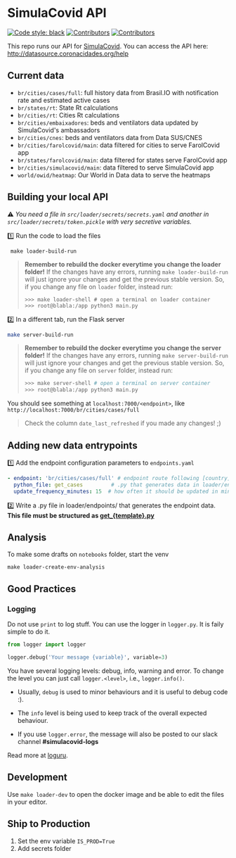 # SimulaCovid API

<p align="left">
<a href="https://github.com/psf/black"><img alt="Code style: black" src="https://img.shields.io/badge/code%20style-black-000000.svg"></a> <a href="https://github.com/ImpulsoGov/simulacovid-datasource/graphs/contributors"><img alt="Contributors" src="https://img.shields.io/github/contributors/ImpulsoGov/simulacovid-datasource"></a> <a href=""><img alt="Contributors" src="https://img.shields.io/github/last-commit/ImpulsoGov/simulacovid-datasource/master?label=last%20updated%20%28master%29"></a>
</p>



This repo runs our API for [SimulaCovid](simulacovid.coronacidades.org). You can access the API here: http://datasource.coronacidades.org/help

## Current data

- `br/cities/cases/full`: full history data from Brasil.IO with notification rate and estimated active cases
- `br/states/rt`: State Rt calculations
- `br/cities/rt`: Cities Rt calculations
- `br/cities/embaixadores`: beds and ventilators data updated by SimulaCovid's ambassadors
- `br/cities/cnes`: beds and ventilators data from Data SUS/CNES
- `br/cities/farolcovid/main`: data filtered for cities to serve FarolCovid app
- `br/states/farolcovid/main`: data filtered for states serve FarolCovid app
- `br/cities/simulacovid/main`: data filtered to serve SimulaCovid app
- `world/owid/heatmap`: Our World in Data data to serve the heatmaps


## Building your local API

⚠️ *You need a file in `src/loader/secrets/secrets.yaml` and another in `src/loader/secrets/token.pickle` with very secretive variables.*


1️⃣ Run the code to load the files
```
 make loader-build-run
```

> **Remember to rebuild the docker everytime you change the loader folder!** 
> If the changes have any errors, running `make loader-build-run` will just ignore your changes and get the previous stable version. So, if you change any file on `loader` folder, instead run:
>
> ```shell
> >>> make loader-shell # open a terminal on loader container
> >>> root@blabla:/app python3 main.py
> ```


2️⃣ In a different tab, run the Flask server

```bash
make server-build-run
```

> **Remember to rebuild the docker everytime you change the server folder!** 
> If the changes have any errors, running `make server-build-run` will just ignore your changes and get the previous stable version. So, if you change any file on `server` folder, instead run:
>
> ```bash
> >>> make server-shell # open a terminal on server container
> >>> root@blabla:/app python3 main.py
> ```


You should see something at `localhost:7000/<endpoint>`, like `http://localhost:7000/br/cities/cases/full` 

> Check the column `date_last_refreshed` if you made any changes! ;)

## Adding new data entrypoints

1️⃣ Add the endpoint configuration parameters to `endpoints.yaml`

```yaml
- endpoint: 'br/cities/cases/full' # endpoint route following [country]/[unit]/[content]
  python_file: get_cases         # .py that generates data in loader/endpoints/
  update_frequency_minutes: 15  # how often it should be updated in minutes
```

2️⃣ Write a .py file in loader/endpoints/ that generates the endpoint data. **This file must be structured as [get_{template}.py](/src/loader/endpoints/get_{template}.py)**

## Analysis

To make some drafts on `notebooks` folder, start the venv
```
make loader-create-env-analysis
```

## Good Practices

### Logging

Do not use `print` to log stuff. You can use the logger in `logger.py`. 
It is faily simple to do it.

```python
from logger import logger

logger.debug('Your message {variable}', variable=3)
```

You have several logging levels: debug, info, warning and error. To change the level 
you can just call `logger.<level>`, i.e., `logger.info()`.

- Usually, `debug` is used to minor behaviours and it is useful to debug code :).

- The `info` level is being used to keep track of the overall expected behaviour.

- If you use `logger.error`, the message will also be posted to our slack channel **#simulacovid-logs**

Read more at [loguru](https://github.com/Delgan/loguru).

## Development

Use `make loader-dev` to open the docker image and be able to edit the files in 
your editor.

## Ship to Production

1. Set the env variable `IS_PROD=True`
2. Add secrets folder